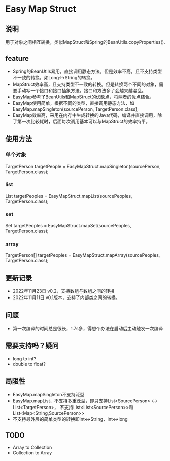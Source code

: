 # Easy Map Struct
## 说明
用于对象之间相互转换，类似MapStruct和Spring的BeanUtils.copyProperties().
## feature
- Spring的BeanUtils易用，直接调用静态方法。但是效率不高，且不支持类型不一致的转换，如Long<-\>String的转换。 
- MapStruct效率高，且支持类型不一致的转换。但是转换两个不同的对象，需要手动写一个接口和接口抽象方法。接口和方法多了会越来越混乱。 
- EasyMap参考了BeanUtils和MapStruct的优缺点，将两者的优点结合。
- EasyMap使用简单，根据不同的类型，直接调用静态方法，如EasyMap.mapSingleton(sourcePerson, TargetPerson.class);
- EasyMap效率高，采用在内存中生成转换的Java代码，编译并直接调用，除了第一次比较耗时，后面每次调用基本可以与MapStruct的效率持平。
## 使用方法  
### 单个对象
TargetPerson targetPeople = EasyMapStruct.mapSingleton(sourcePerson, TargetPerson.class);  
### list
List<TargetPerson> targetPeoples = EasyMapStruct.mapList(sourcePeoples, TargetPerson.class);  
### set  
Set<TargetPerson> targetPeoples = EasyMapStruct.mapSet(sourcePeoples, TargetPerson.class);  
### array
TargetPerson[] targetPeoples = EasyMapStruct.mapArray(sourcePeoples, TargetPerson.class);
## 更新记录
- 2022年11月23日 v0.2，支持数组与数组之间的转换
- 2022年11月11日 v0.1版本，支持了内部类之间的转换。
## 问题
- 第一次编译的时间总是很长，1.7s多，得想个办法在启动后主动触发一次编译  
## 需要支持吗？疑问  
- long to int?  
- double to float?  
## 局限性
- EasyMap.mapSingleton不支持泛型
- EasyMap.mapList，不支持多重泛型，即只支持List<SourcePerson\> <\-\> List\<TargetPerson\>，
  不支持List<List<SourcePerson\>\>和List<Map<String,SourcePerson\>\>  
- 不支持最外层的简单类型的转换即int<->String，int<->long
## TODO
- Array to Collection
- Collection to Array
